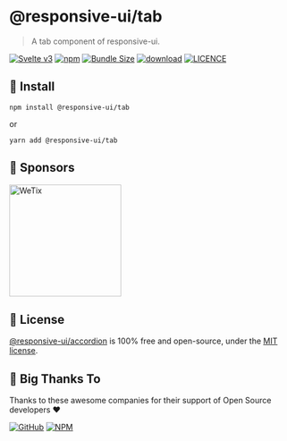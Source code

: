 
# @responsive-ui/tab

> A tab component of responsive-ui.

<p>

[![Svelte v3](https://img.shields.io/badge/svelte-v3-orange.svg)](https://svelte.dev)
[![npm](https://img.shields.io/npm/v/@responsive-ui/tab.svg)](https://www.npmjs.com/package/@responsive-ui/tab)
[![Bundle Size](https://badgen.net/bundlephobia/minzip/%40responsive-ui%2Ftab)](https://bundlephobia.com/result?p=%40responsive-ui%2Ftab)
[![download](https://img.shields.io/npm/dw/@responsive-ui/tab.svg)](https://www.npmjs.com/package/@responsive-ui/tab)
[![LICENCE](https://img.shields.io/github/license/wetix/responsive-ui)](https://github.com/wetix/responsive-ui/blob/main/LICENSE)

</p>

## 🔨 Install

```console
npm install @responsive-ui/tab
```

or

```console
yarn add @responsive-ui/tab
```

## 🔋 Sponsors

<img src="https://asset.wetix.my/images/logo/wetix.png" alt="WeTix" width="200px">

## 📄 License

[@responsive-ui/accordion](https://github.com/wetix/responsive-ui/tree/main/components/accordion) is 100% free and open-source, under the [MIT license](https://github.com/wetix/responsive-ui/blob/main/LICENSE).

## 🎉 Big Thanks To

Thanks to these awesome companies for their support of Open Source developers ❤

[![GitHub](https://jstools.dev/img/badges/github.svg)](https://github.com/open-source)
[![NPM](https://jstools.dev/img/badges/npm.svg)](https://www.npmjs.com/)
